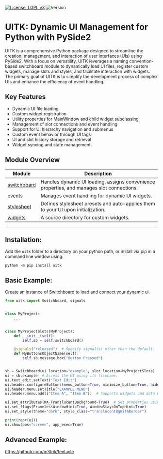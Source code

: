 [![License: LGPL v3](https://img.shields.io/badge/License-LGPL%20v3-blue.svg)](https://www.gnu.org/licenses/lgpl-3.0.en.html)
![Version](https://img.shields.io/badge/Version-0.8.1-blue.svg)

# UITK: Dynamic UI Management for Python with PySide2

UITK is a comprehensive Python package designed to streamline the creation, management, and interaction of user interfaces (UIs) using PySide2. With a focus on versatility, UITK leverages a naming convention-based switchboard module to dynamically load UI files, register custom widgets, manage slots and styles, and facilitate interaction with widgets. The primary goal of UITK is to simplify the development process of complex UIs and enhance the efficiency of event handling.

## Key Features

- Dynamic UI file loading
- Custom widget registration
- Utility properties for MainWindow and child widget subclassing
- Management of slot connections and event handling
- Support for UI hierarchy navigation and submenus
- Custom event behavior through UI tags
- UI and slot history storage and retrieval
- Widget syncing and state management.

## Module Overview

Module | Description
------- | -------
[switchboard](https://github.com/m3trik/uitk/blob/main/uitk/switchboard.py) | Handles dynamic UI loading, assigns convenience properties, and manages slot connections.
[events](https://github.com/m3trik/uitk/blob/main/uitk/events.py) | Manages event handling for dynamic UI widgets.
[stylesheet](https://github.com/m3trik/tentacle/blob/main/uitk/stylesheet.py) | Defines stylesheet presets and auto-applies them to your UI upon initialization.
[widgets](https://github.com/m3trik/tentacle/blob/main/uitk/widgets) | A source directory for custom widgets.

---

## Installation:

Add the `uitk` folder to a directory on your python path, or
install via pip in a command line window using:
```shell
python -m pip install uitk
```

## Basic Example:

Create an instance of Switchboard to load and connect your dynamic ui.
```python
from uitk import Switchboard, signals


class MyProject:
    ...


class MyProjectSlots(MyProject):
    def __init__(self):
        self.sb = self.switchboard()

    @signals("released")  # Specify signal(s) other than the default.
    def MyButtonsObjectName(self):
        self.sb.message_box("Button Pressed")


sb = Switchboard(ui_location="example", slot_location=MyProjectSlots)
ui = sb.example  # Access the UI using its filename.
ui.text_edit.setText("Text Edit")
ui.header.configureButtons(menu_button=True, minimize_button=True, hide_button=True)
ui.header.menu.setTitle("EXAMPLE MENU")
ui.header.menu.add(["Item A", "Item B"])  # Supports widgets and data using dict. Defaults to label.

ui.set_attributes(WA_TranslucentBackground=True)  # Set properties using keyword arguments.
ui.set_flags(FramelessWindowHint=True, WindowStaysOnTopHint=True)
ui.set_style(theme="dark", style_class="translucentBgWithBorder")

print(repr(ui))
ui.show(pos="screen", app_exec=True)
```
## Advanced Example:

https://github.com/m3trik/tentacle
